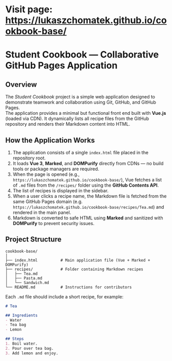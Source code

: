# Visit page: https://lukaszchomatek.github.io/cookbook-base/

# Student Cookbook — Collaborative GitHub Pages Application

## Overview
The *Student Cookbook* project is a simple web application designed to demonstrate teamwork and collaboration using Git, GitHub, and GitHub Pages.  
The application provides a minimal but functional front end built with **Vue.js** (loaded via CDN). It dynamically lists all recipe files from the GitHub repository and renders their Markdown content into HTML.

## How the Application Works
1. The application consists of a single `index.html` file placed in the repository root.  
2. It loads **Vue 3**, **Marked**, and **DOMPurify** directly from CDNs — no build tools or package managers are required.  
3. When the page is opened (e.g., `https://lukaszchomatek.github.io/cookbook-base/`), Vue fetches a list of `.md` files from the `/recipes/` folder using the **GitHub Contents API**.  
4. The list of recipes is displayed in the sidebar.  
5. When a user clicks a recipe name, the Markdown file is fetched from the same GitHub Pages domain (e.g. `https://lukaszchomatek.github.io/cookbook-base/recipes/Tea.md`) and rendered in the main panel.  
6. Markdown is converted to safe HTML using **Marked** and sanitized with **DOMPurify** to prevent security issues.  

## Project Structure
```
cookbook-base/
│
├── index.html          # Main application file (Vue + Marked + DOMPurify)
├── recipes/            # Folder containing Markdown recipes
│   ├── Tea.md
│   ├── Pasta.md
│   └── Sandwich.md
└── README.md           # Instructions for contributors
```

Each `.md` file should include a short recipe, for example:

```markdown
# Tea

## Ingredients
- Water  
- Tea bag  
- Lemon  

## Steps
1. Boil water.  
2. Pour over tea bag.  
3. Add lemon and enjoy.
```

